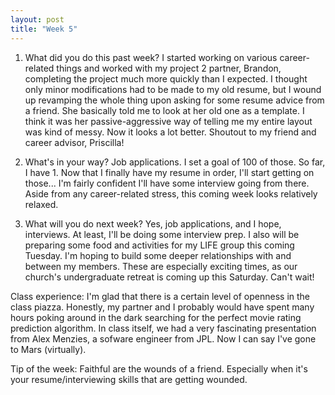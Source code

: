 ```yaml
---
layout: post
title: "Week 5"
---
```


1. What did you do this past week?
I started working on various career-related things and worked with my project 2 partner, Brandon, completing the project much more quickly than I expected. I thought only minor modifications had to be made to my old resume, but I wound up revamping the whole thing upon asking for some resume advice from a friend. She basically told me to look at her old one as a template. I think it was her passive-aggressive way of telling me my entire layout was kind of messy. Now it looks a lot better. Shoutout to my friend and career advisor, Priscilla!

2. What's in your way?
Job applications. I set a goal of 100 of those. So far, I have 1. Now that I finally have my resume in order, I'll start getting on those... I'm fairly confident I'll have some interview going from there. Aside from any career-related stress, this coming week looks relatively relaxed. 

3. What will you do next week?
Yes, job applications, and I hope, interviews. At least, I'll be doing some interview prep. I also will be preparing some food and activities for my LIFE group this coming Tuesday. I'm hoping to build some deeper relationships with and between my members. These are especially exciting times, as our church's undergraduate retreat is coming up this Saturday. Can't wait!

Class experience: 
I'm glad that there is a certain level of openness in the class piazza. Honestly, my partner and I probably would have spent many hours poking around in the dark searching for the perfect movie rating prediction algorithm. In class itself, we had a very fascinating presentation from Alex Menzies, a sofware engineer from JPL. Now I can say I've gone to Mars (virtually).

Tip of the week: Faithful are the wounds of a friend. Especially when it's your resume/interviewing skills that are getting wounded.
